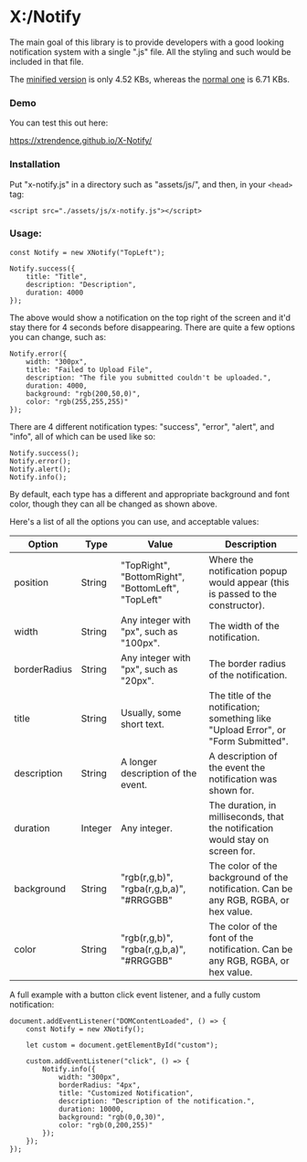 # X:/Notify

The main goal of this library is to provide developers with a good looking notification system with a single ".js" file. All the styling and such would be included in that file.

The [minified version](https://github.com/Xtrendence/X-Notify/blob/main/x-notify.min.js) is only 4.52 KBs, whereas the [normal one](https://github.com/Xtrendence/X-Notify/blob/main/x-notify.js) is 6.71 KBs.

### Demo

You can test this out here: 

https://xtrendence.github.io/X-Notify/

### Installation

Put "x-notify.js" in a directory such as "assets/js/", and then, in your `<head>` tag:

````
<script src="./assets/js/x-notify.js"></script>
````

### Usage:

````
const Notify = new XNotify("TopLeft");
````
````
Notify.success({ 
	title: "Title", 
	description: "Description", 
	duration: 4000 
});
````

The above would show a notification on the top right of the screen and it'd stay there for 4 seconds before disappearing. There are quite a few options you can change, such as:

````
Notify.error({
	width: "300px",
	title: "Failed to Upload File",
	description: "The file you submitted couldn't be uploaded.",
	duration: 4000,
	background: "rgb(200,50,0)",
	color: "rgb(255,255,255)"
});
````

There are 4 different notification types: "success", "error", "alert", and "info", all of which can be used like so:

````
Notify.success();
Notify.error();
Notify.alert();
Notify.info();
````

By default, each type has a different and appropriate background and font color, though they can all be changed as shown above.

Here's a list of all the options you can use, and acceptable values:

|Option|Type|Value|Description|
|------|----|-----|-----------|
|position|String|"TopRight", "BottomRight", "BottomLeft", "TopLeft"|Where the notification popup would appear (this is passed to the constructor).|
|width|String|Any integer with "px", such as "100px".|The width of the notification.|
|borderRadius|String|Any integer with "px", such as "20px".|The border radius of the notification.|
|title|String|Usually, some short text.|The title of the notification; something like "Upload Error", or "Form Submitted".|
|description|String|A longer description of the event.|A description of the event the notification was shown for.|
|duration|Integer|Any integer.|The duration, in milliseconds, that the notification would stay on screen for.|
|background|String|"rgb(r,g,b)", "rgba(r,g,b,a)", "#RRGGBB"|The color of the background of the notification. Can be any RGB, RGBA, or hex value.|
|color|String|"rgb(r,g,b)", "rgba(r,g,b,a)", "#RRGGBB"|The color of the font of the notification. Can be any RGB, RGBA, or hex value.|

A full example with a button click event listener, and a fully custom notification:

````
document.addEventListener("DOMContentLoaded", () => {
	const Notify = new XNotify();

	let custom = document.getElementById("custom");

	custom.addEventListener("click", () => {
		Notify.info({
			width: "300px",
			borderRadius: "4px",
			title: "Customized Notification",
			description: "Description of the notification.",
			duration: 10000,
			background: "rgb(0,0,30)",
			color: "rgb(0,200,255)"
		});
	});
});
````